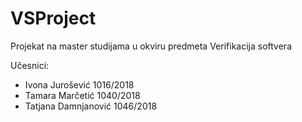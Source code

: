 # VSProject
Projekat na master studijama u okviru predmeta Verifikacija softvera

Učesnici:
- Ivona Jurošević 1016/2018
- Tamara Marčetić 1040/2018
- Tatjana Damnjanović 1046/2018
